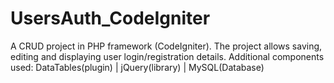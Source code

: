 # UsersAuth_CodeIgniter
A CRUD project in PHP framework (CodeIgniter). The project allows saving, editing and displaying user login/registration details. Additional components used: DataTables(plugin) | jQuery(library) | MySQL(Database)
